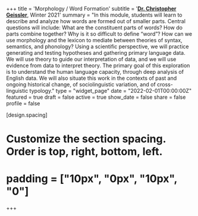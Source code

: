 +++
title = 'Morphology / Word Formation'
subtitle = '[**Dr. Christopher Geissler**](https://slam.phil.hhu.de/authors/chris/), Winter 2021'
summary = "In this module, students will learn to describe and analyze how words are formed out of smaller parts. Central questions will include: What are the constituent parts of words? How do parts combine together? Why is it so difficult to define “word”? How can we use morphology and the lexicon to mediate between theories of syntax, semantics, and phonology? Using a scientific perspective, we will practice generating and testing hypotheses and gathering primary language data. We will use theory to guide our interpretation of data, and we will use evidence from data to interpret theory. The primary goal of this exploration is to understand the human language capacity, through deep analysis of English data. We will also situate this work in the contexts of past and ongoing historical change, of sociolinguistic variation, and of cross-linguistic typology."
type = "widget_page"
date = "2022-02-01T00:00:00Z"
featured = true
draft = false
active = true
show_date = false
share = false
profile = false

[design.spacing]
  # Customize the section spacing. Order is top, right, bottom, left.
  # padding = ["10px", "0px", "10px", "0"]

+++

